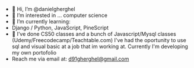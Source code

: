 - 👋 Hi, I’m @danielgherghel
- 👀 I’m interested in ... computer science
- 🌱 I’m currently learning:
- Django / Python, JavaScript, PineScript
- 💞️ I’ve done CS50 classes and a bunch of Javascript/Mysql classes (Udemy/Freecodecamp/Teachtable.com)
I've had the oportunity to use sql and visual basic at a job that im working at.
Currently I'm developing my own portofolio
- Reach me via email at: d91gherghel@gmail.com

<!---
danielgherghel/danielgherghel is a ✨ special ✨ repository because its `README.md` (this file) appears on your GitHub profile.
You can click the Preview link to take a look at your changes.
--->
